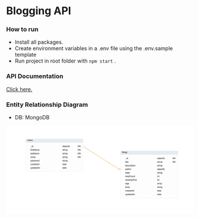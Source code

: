 # Blogging API

### How to run

- Install all packages.
- Create environment variables in a .env file using the .env.sample template
- Run project in root folder with `npm start` .

### API Documentation

[Click here.](https://documenter.getpostman.com/view/4304944/2sA3Bq3WGf)

### Entity Relationship Diagram

- DB: MongoDB

![Blog API ERD](ERD.png)
